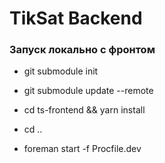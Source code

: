# TikSat Backend
### Запуск локально с фронтом
- git submodule init
- git submodule update --remote

- cd ts-frontend && yarn install
- cd ..
- foreman start -f Procfile.dev
